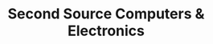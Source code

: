 ---
title: "Second Source Computers & Electronics"
url: /newark/second-source-computers-and-electronics/
shop: computer
---